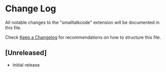 # Change Log

All notable changes to the "smalltalkcode" extension will be documented in this file.

Check [Keep a Changelog](http://keepachangelog.com/) for recommendations on how to structure this file.

## [Unreleased]

- Initial release